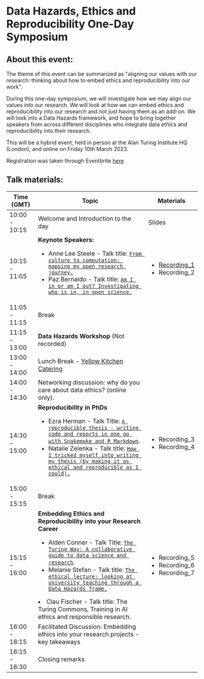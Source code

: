 # Data Hazards, Ethics and Reproducibility One-Day Symposium

## About this event:
The theme of this event can be summarized as "aligning our values with our research: thinking about how to embed ethics and reproducibility into our work".

During this one-day symposium, we will investigate how we may align our values into our research. We will look at how we can embed ethics and reproducibility into our research and not just having them as an add-on. We will look into a Data Hazards framework, and hope to bring together speakers from across different disciplines who integrate data ethics and reproducibility into their research.

This will be a hybrid event, held in person at the Alan Turing Institute HQ (London), and online on Friday 10th March 2023.

Registration was taken through Eventbrite [here](https://www.eventbrite.co.uk/e/in-person-data-hazards-ethics-and-reproducibility-one-day-symposium-tickets-516803953537)

## Talk materials:

| Time (GMT) | Topic | Materials |
| --- | --- | --- |
| 10:00 - 10:15 | Welcome and Introduction to the day | Slides |
| 10:15 - 11:05 | **Keynote Speakers:**  <ul><li> Anne Lee Steele - Talk title: [`From culture to computation: mapping my open research journey.`](culture_to_computation_ALS.pdf) </li><li> Paz Bernaldo - Talk title: [`Am I in or am I out? Investigating who is in, in open science.`](in_or_out_PB.pdf)</li></ul> | <ul><li> [Recording_1](./Recordings/culture_to_computation_ALS.mp4) </li><li> Recording_2 </li></ul> |
| 11:05 - 11:15 | Break
| 11:15 - 13:00 | **Data Hazards Workshop**  (Not recorded)
| 13:00 - 14:00 | Lunch Break - [Yellow Kitchen Catering](http://yellowkitchen.co.uk/)
| 14:00 - 14:30 | Networking discussion: why do you care about data ethics? (online only). 
| 14:30 - 15:00 | **Reproducibility in PhDs**  <ul><li>Ezra Herman - Talk Title: [`A reproducible thesis - writing code and reports in one go with Snakemake and R Markdown`](reproducible_thesis_EH.pdf).</li><li>Natalie Zelenka - Talk title: [`How I tricked myself into writing my thesis (by making it as ethical and reproducible as I could).`](TrickedMyself_NZ.pdf)</li></ul> | <ul><li> Recording_3 </li><li> Recording_4 </li></ul> |
| 15:00 - 15:15 | Break
| 15:15 - 16:00 | **Embedding Ethics and Reproducibility into your Research Career**  <ul><li>Alden Conner - Talk Title: [`The Turing Way: A collaborative guide to data science and research`](TTW_AC.pdf). </li><li>Melanie Stefan - Talk title: [`The ethical lecture: looking at university teaching through a Data Hazards frame.`](ethical_lecture_MS.pdf)</li></ul> </li><li> Clau Fischer - Talk title: The Turing Commons, Training in AI ethics and responsible research.</li></ul> | <ul><li> Recording_5 </li><li> Recording_6 </li><li> Recording_7 </li></ul> |
| 16:00 - 16:15 | Facilitated Discussion: Embedding ethics into your research projects - key takeaways
| 16:15 - 16:30 | Closing remarks
